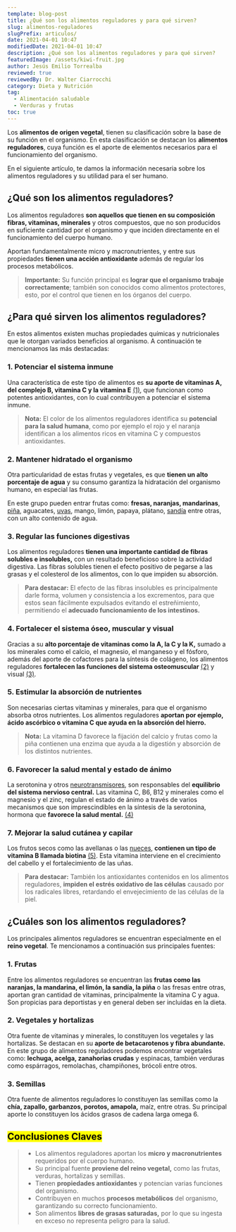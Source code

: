 ```yaml
---
template: blog-post
title: ¿Qué son los alimentos reguladores y para qué sirven?
slug: alimentos-reguladores
slugPrefix: articulos/
date: 2021-04-01 10:47
modifiedDate: 2021-04-01 10:47
description: ¿Qué son los alimentos reguladores y para qué sirven?
featuredImage: /assets/kiwi-fruit.jpg
author: Jesús Emilio Torrealba
reviewed: true
reviewedBy: Dr. Walter Ciarrocchi
category: Dieta y Nutrición
tag:
  - Alimentación saludable
  - Verduras y frutas
toc: true
---
```

<!--StartFragment-->

Los **alimentos de origen vegetal**, tienen su clasificación sobre la base de su función en el organismo. En esta clasificación se destacan los **alimentos reguladores**, cuya función es el aporte de elementos necesarios para el funcionamiento del organismo.

En el siguiente artículo, te damos la información necesaria sobre los alimentos reguladores y su utilidad para el ser humano.

## ¿Qué son los alimentos reguladores?

Los alimentos reguladores **son aquellos que tienen en su composición fibras, vitaminas, minerales** y otros compuestos, que no son producidos en suficiente cantidad por el organismo y que inciden directamente en el funcionamiento del cuerpo humano.

Aportan fundamentalmente micro y macronutrientes, y entre sus propiedades **tienen una acción antioxidante** además de regular los procesos metabólicos.

> **Importante:** Su función principal es **lograr que el organismo trabaje correctamente**; también son conocidos como alimentos protectores, esto, por el control que tienen en los órganos del cuerpo.

## ¿Para qué sirven los alimentos reguladores?

En estos alimentos existen muchas propiedades químicas y nutricionales que le otorgan variados beneficios al organismo. A continuación te mencionamos las más destacadas:

### 1. Potenciar el sistema inmune

Una característica de este tipo de alimentos es **su aporte de vitaminas A, del complejo B, vitamina C y la vitamina E** [(1)](http://www.sspa.juntadeandalucia.es/sas/hantequera/promsalud/wp-content/uploads/sites/20/2015/10/COMER-COLORES.pdf), que funcionan como potentes antioxidantes, con lo cual contribuyen a potenciar el sistema inmune.

> **Nota:** El color de los alimentos reguladores identifica su **potencial para la salud humana**, como por ejemplo el rojo y el naranja identifican a los alimentos ricos en vitamina C y compuestos antioxidantes.

### 2. Mantener hidratado el organismo

Otra particularidad de estas frutas y vegetales, es que **tienen un alto porcentaje de agua** y su consumo garantiza la hidratación del organismo humano, en especial las frutas.

En este grupo pueden entrar frutas como: **fresas, naranjas, mandarinas**, [piña](https://tuinfosalud.com/articulos/beneficios-de-la-pina), aguacates, [uvas](https://tuinfosalud.com/articulos/uvas-pasas), mango, limón, papaya, plátano, [sandía](https://tuinfosalud.com/articulos/sandia) entre otras, con un alto contenido de agua.

### 3. Regular las funciones digestivas

Los alimentos reguladores **tienen una importante cantidad de fibras solubles e insolubles,** con un resultado beneficioso sobre la actividad digestiva. Las fibras solubles tienen el efecto positivo de pegarse a las grasas y el colesterol de los alimentos, con lo que impiden su absorción.

> **Para destacar:** El efecto de las fibras insolubles es principalmente darle forma, volumen y consistencia a los excrementos, para que estos sean fácilmente expulsados evitando el estreñimiento, permitiendo el **adecuado funcionamiento de los intestinos.**

### 4. Fortalecer el sistema óseo, muscular y visual

Gracias a su **alto porcentaje de vitaminas como la A, la C y la K,** sumado a los minerales como el calcio, el magnesio, el manganeso y el fósforo, además del aporte de cofactores para la síntesis de colágeno, los alimentos reguladores **fortalecen las funciones del sistema osteomuscular** [(2)](http://www.bvs.hn/RHPP/pdf/2008/pdf/Vol1-3-2008-3.pdf) y visual [(3)](http://scielo.isciii.es/pdf/nh/v34n2/1699-5198-nh-34-02-00469.pdf).

### 5. Estimular la absorción de nutrientes

Son necesarias ciertas vitaminas y minerales, para que el organismo absorba otros nutrientes. Los alimentos reguladores **aportan por ejemplo, ácido ascórbico o vitamina C que ayuda en la absorción del hierro.**

> **Nota:** La vitamina D favorece la fijación del calcio y frutas como la piña contienen una enzima que ayuda a la digestión y absorción de los distintos nutrientes.

### 6. Favorecer la salud mental y estado de ánimo

La serotonina y otros [neurotransmisores](https://tuinfosalud.com/articulos/neurotransmisores), son responsables del **equilibrio del sistema nervioso central.** Las vitamina C, B6, B12 y minerales como el magnesio y el zinc, regulan el estado de ánimo a través de varios mecanismos que son imprescindibles en la síntesis de la serotonina, hormona que **favorece la salud mental.** [(4)](http://www.bvs.hn/RHPP/pdf/2008/pdf/Vol1-3-2008-3.pdf)

### 7. Mejorar la salud cutánea y capilar

Los frutos secos como las avellanas o las [nueces](https://tuinfosalud.com/articulos/beneficios-de-las-nueces), **contienen un tipo de vitamina B llamada biotina** [(5)](https://ods.od.nih.gov/pdf/factsheets/Biotin-DatosEnEspanol.pdf). Esta vitamina interviene en el crecimiento del cabello y el fortalecimiento de las uñas.

> **Para destacar:** También los antioxidantes contenidos en los alimentos reguladores, **impiden el estrés oxidativo de las células** causado por los radicales libres, retardando el envejecimiento de las células de la piel.

## ¿Cuáles son los alimentos reguladores?

Los principales alimentos reguladores se encuentran especialmente en el **reino vegetal**. Te mencionamos a continuación sus principales fuentes:

### 1. Frutas

Entre los alimentos reguladores se encuentran las **frutas como las naranjas, la mandarina, el limón, la sandía, la piña** o las fresas entre otras, aportan gran cantidad de vitaminas, principalmente la vitamina C y agua. Son propicias para deportistas y en general deben ser incluidas en la dieta.

### 2. Vegetales y hortalizas

Otra fuente de vitaminas y minerales, lo constituyen los vegetales y las hortalizas. Se destacan en su **aporte de betacarotenos y fibra abundante.** En este grupo de alimentos reguladores podemos encontrar vegetales como: **lechuga, acelga, zanahorias crudas** y espinacas, también verduras como espárragos, remolachas, champiñones, brócoli entre otros.

### 3. Semillas

Otra fuente de alimentos reguladores lo constituyen las semillas como la **chía, zapallo, garbanzos, porotos, amapola,** maíz, entre otras. Su principal aporte lo constituyen los ácidos grasos de cadena larga omega 6.

## <mark>Conclusiones Claves</mark>

> * Los alimentos reguladores aportan los **micro y macronutrientes** requeridos por el cuerpo humano.
> * Su principal fuente **proviene del reino vegetal,** como las frutas, verduras, hortalizas y semillas.
> * Tienen **propiedades antioxidantes** y potencian varias funciones del organismo.
> * Contribuyen en muchos **procesos metabólicos** del organismo, garantizando su correcto funcionamiento.
> * Son alimentos **libres de grasas saturadas,** por lo que su ingesta en exceso no representa peligro para la salud.

<!--EndFragment-->